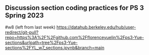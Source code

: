 ## Discussion section coding practices for PS 3 Spring 2023

#w8 (left from last week)
https://datahub.berkeley.edu/hub/user-redirect/git-pull?repo=https%3A%2F%2Fgithub.com%2Fflorenceyuelin%2Fps3-Yue-sections&urlpath=tree%2Fps3-Yue-sections%2FYL_w7_sections.ipynb&branch=main
